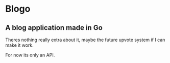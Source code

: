 # Blogo
## A blog application made in Go

Theres nothing really extra about it, maybe the future upvote system if I can make it work.
  
For now its only an API.
